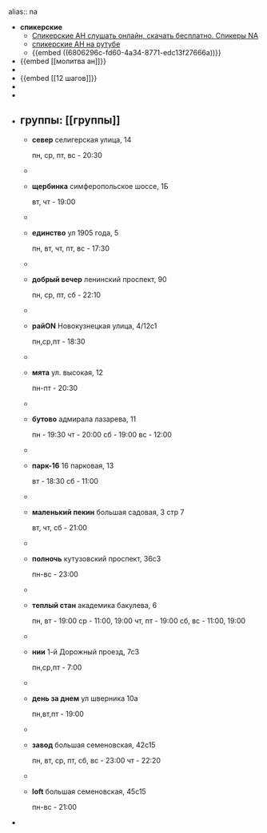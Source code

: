 alias:: na

- **спикерские**
	- [Спикерские АН слушать онлайн, скачать бесплатно. Спикеры NA](https://sputnik-na.ru/interesnoe/spikerskie)
	- [спикерские АН на рутубе](https://rutube.ru/channel/44965118)
	- {{embed ((6806296c-fd60-4a34-8771-edc13f27666a))}}
- {{embed [[молитва ан]]}}
-
- {{embed [[12 шагов]]}}
-
-
- группы: [[группы]]
	-
	- **север**
	  селигерская улица, 14
	  
	  пн, ср, пт, вс - 20:30
	-
	- **щербинка**
	  симферопольское шоссе, 1Б
	  
	  вт, чт - 19:00
	-
	- **единство**
	  ул 1905 года, 5
	  
	  пн, вт, чт, пт, вс - 17:30
	-
	- **добрый вечер**
	  ленинский проспект, 90
	  
	  пн, ср, пт, сб - 22:10
	-
	- **райON**
	  Новокузнецкая улица, 4/12с1
	  
	  пн,ср,пт - 18:30
	-
	- **мята**
	  ул. высокая, 12
	  
	  пн-пт - 20:30
	-
	- **бутово**
	  адмирала лазарева, 11
	  
	  пн - 19:30
	  чт - 20:00
	  сб - 19:00
	  вс - 12:00
	-
	- **парк-16**
	  16 парковая, 13
	  
	  вт - 18:30
	  сб - 11:00
	-
	- **маленький пекин**
	  большая садовая, 3 стр 7
	  
	  вт, чт, сб - 21:00
	-
	- **полночь**
	  кутузовский проспект, 36с3
	  
	  пн-вс - 23:00
	-
	- **теплый стан**
	  академика бакулева, 6
	  
	  пн, вт - 19:00
	  ср - 11:00, 19:00
	  чт, пт - 19:00
	  сб, вс - 11:00, 19:00
	-
	- **нии**
	  1-й Дорожный проезд, 7с3
	  
	  пн,ср,пт - 7:00
	-
	- **день за днем**
	  ул шверника 10а
	  
	  пн,вт,пт - 19:00
	-
	- **завод**
	  большая семеновская, 42с15
	  
	  пн, вт, ср, пт, сб, вс - 23:00
	  чт - 22:20
	-
	- **loft**
	  большая семеновская, 45с15
	  
	  пн-вс - 21:00
-